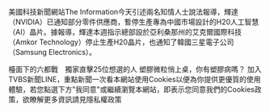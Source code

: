 美國科技新聞網站The Information今天引述兩名知情人士說法報導，輝達（NVIDIA）已通知部分零件供應商，暫停生產專為中國市場設計的H20人工智慧（AI）晶片。據報導，輝達本週指示總部設於亞利桑那州的艾克爾國際科技（Amkor Technology）停止生產H20晶片，也通知了韓國三星電子公司（Samsung Electronics）。

檯面下的六都戰　獨家直擊25位想選的人
塑膠微粒悄上桌，你有塑膠病嗎？
加入TVBS新聞LINE，重點新聞一次看本網站使用Cookies以便為你提供更優質的使用體驗，若您點選下方"我同意"或繼續瀏覽本網站，即表示您同意我們的Cookies政策，欲瞭解更多資訊請見隱私權政策